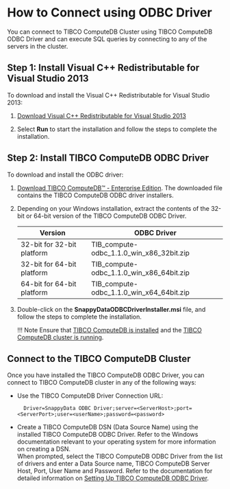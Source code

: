 <a id="howto-odbc"></a>
# How to Connect using ODBC Driver

You can connect to TIBCO ComputeDB Cluster using TIBCO ComputeDB ODBC Driver and can execute SQL queries by connecting to any of the servers in the cluster.

<a id="howto-odbc-step1"></a>
## Step 1: Install Visual C++ Redistributable for Visual Studio 2013

To download and install the Visual C++ Redistributable for Visual Studio 2013:

1. [Download Visual C++ Redistributable for Visual Studio 2013](https://www.microsoft.com/en-in/download/details.aspx?id=40784)

2. Select **Run** to start the installation and follow the steps to complete the installation.

<a id="howto-odbc-step2"></a>
## Step 2: Install TIBCO ComputeDB ODBC Driver

To download and install the ODBC driver:

1. [Download TIBCO  ComputeDB™ - Enterprise Edition](http://www.snappydata.io/download). The downloaded file contains the TIBCO ComputeDB ODBC driver installers.

2. Depending on your Windows installation, extract the contents of the 32-bit or 64-bit version of the TIBCO ComputeDB ODBC Driver.

    | Version | ODBC Driver |
    |--------|--------|
    |32-bit for 32-bit platform|TIB_compute-odbc_1.1.0_win_x86_32bit.zip|
    |32-bit for 64-bit platform|TIB_compute-odbc_1.1.0_win_x86_64bit.zip|
    |64-bit for 64-bit platform|TIB_compute-odbc_1.1.0_win_x64_64bit.zip|

4. Double-click on the **SnappyDataODBCDriverInstaller.msi** file, and follow the steps to complete the installation.

	!!! Note
		Ensure that [TIBCO ComputeDB is installed](../install.md) and the [TIBCO ComputeDB cluster is running](start_snappy_cluster.md).

## Connect to the TIBCO ComputeDB Cluster 
Once you have installed the TIBCO ComputeDB ODBC Driver, you can connect to TIBCO ComputeDB cluster in any of the following ways:

* Use the TIBCO ComputeDB Driver Connection URL:

		Driver=SnappyData ODBC Driver;server=<ServerHost>;port=<ServerPort>;user=<userName>;password=<password>

* Create a TIBCO ComputeDB DSN (Data Source Name) using the installed TIBCO ComputeDB ODBC Driver. Refer to the Windows documentation relevant to your operating system for more information on creating a DSN. </br>
When prompted, select the TIBCO ComputeDB ODBC Driver from the list of drivers and enter a Data Source name, TIBCO ComputeDB Server Host, Port, User Name and Password.
Refer to the documentation for detailed information on [Setting Up TIBCO ComputeDB ODBC Driver](../setting_up_odbc_driver-tableau_desktop.md).  
